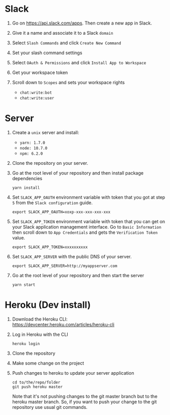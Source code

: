 # Slack

1. Go on https://api.slack.com/apps. Then create a new app in Slack.

2. Give it a name and associate it to a Slack `domain`

3. Select `Slash Commands` and click `Create New Command`

4. Set your slash command settings

5. Select `OAuth & Permissions` and click `Install App to Workspace`

6. Get your workspace token

7. Scroll down to `Scopes` and sets your workspace rights

   - `chat:write:bot`
   - `chat:write:user`

# Server

1. Create a `unix` server and install:

   - `yarn: 1.7.0`
   - `node: 10.7.0`
   - `npm: 6.2.0`

2. Clone the repository on your server.

3. Go at the root level of your repository and then install
   package dependencies

   ```
   yarn install
   ```

4. Set `SLACK_APP_OAUTH` environment variable with token that you got at
   step `5` from the `Slack configuration` guide.

   ```
   export SLACK_APP_OAUTH=xoxp-xxx-xxx-xxx-xxx
   ```

5. Set `SLACK_APP_TOKEN` environment variable with token that you can get
   on your Slack application management interface. Go to `Basic Information`
   then scroll down to `App Credentials` and gets the `Verification Token`
   value.

   ```
   export SLACK_APP_TOKEN=xxxxxxxxxx
   ```

6. Set `SLACK_APP_SERVER` with the public DNS of your server.

   ```
   export SLACK_APP_SERVER=http://myappserver.com
   ```

7. Go at the root level of your repository and then start the server

   ```
   yarn start
   ```

# Heroku (Dev install)

1. Download the Heroku CLI: https://devcenter.heroku.com/articles/heroku-cli

2. Log in Heroku with the CLI

   ```
   heroku login
   ```

3. Clone the repository

4. Make some change on the project

5. Push changes to heroku to update your server application

   ```
   cd to/the/repo/folder   
   git push heroku master
   ```

   Note that it's not pushing changes to the git master branch but to the
   heroku master branch. So, if you want to push your change to the git
   repository use usual git commands.
